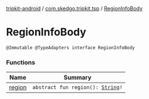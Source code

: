 [tripkit-android](../../index.md) / [com.skedgo.tripkit.tsp](../index.md) / [RegionInfoBody](./index.md)

# RegionInfoBody

`@Immutable @TypeAdapters interface RegionInfoBody`

### Functions

| Name | Summary |
|---|---|
| [region](region.md) | `abstract fun region(): `[`String`](https://kotlinlang.org/api/latest/jvm/stdlib/kotlin/-string/index.html)`!` |
